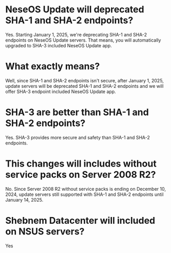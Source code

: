 # NeseOS Update will deprecated SHA-1 and SHA-2 endpoints?

Yes. Starting January 1, 2025, we're deprecating SHA-1 and SHA-2 endpoints on NeseOS Update servers. That means, you will automatically upgraded to SHA-3 included NeseOS Update app. 

# What exactly means?

Well, since SHA-1 and SHA-2 endpoints isn't secure, after January 1, 2025, update servers will be deprecated SHA-1 and SHA-2 endpoints and we will offer SHA-3 endpoint included NeseOS Update app. 

# SHA-3 are better than SHA-1 and SHA-2 endpoints?

Yes. SHA-3 provides more secure and safety than SHA-1 and SHA-2 endpoints. 

# This changes will includes without service packs on Server 2008 R2?

No. Since Server 2008 R2 without service packs is ending on December 10, 2024, update servers still supported with SHA-1 and SHA-2 endpoints until January 14, 2025.

# Shebnem Datacenter will included on NSUS servers?

Yes
